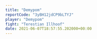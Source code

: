 ```yaml
---
title: "Demypom"
reportCode: "3yBH12jdCP9bLTYJ"
player: "Demypom"
fight: "Terestian Illhoof"
date: 2021-06-07T18:57:55.202000+00:00
---
```

